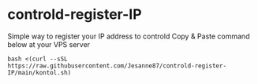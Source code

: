 # controld-register-IP
Simple way to register your IP address to controld
Copy & Paste command below at your VPS server

```
bash <(curl --sSL https://raw.githubusercontent.com/Jesanne87/controld-register-IP/main/kontol.sh)
```
